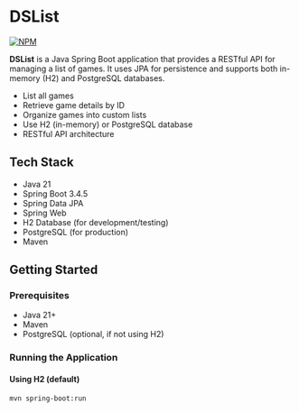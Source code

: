# DSList

[![NPM](https://img.shields.io/npm/l/react)](https://github.com/victoria-marina/dslist/blob/main/LICENSE.md) 

**DSList** is a Java Spring Boot application that provides a RESTful API for managing a list of games. It uses JPA for persistence and supports both in-memory (H2) and PostgreSQL databases.

- List all games
- Retrieve game details by ID
- Organize games into custom lists
- Use H2 (in-memory) or PostgreSQL database
- RESTful API architecture

## Tech Stack

- Java 21
- Spring Boot 3.4.5
- Spring Data JPA
- Spring Web
- H2 Database (for development/testing)
- PostgreSQL (for production)
- Maven

## Getting Started

### Prerequisites

- Java 21+
- Maven
- PostgreSQL (optional, if not using H2)

### Running the Application

#### Using H2 (default)

```bash
mvn spring-boot:run
